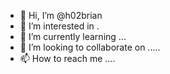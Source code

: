 - 👋 Hi, I’m @h02brian 
- 👀 I’m interested in .
- 🌱 I’m currently learning ...
- 💞️ I’m looking to collaborate on .....
- 📫 How to reach me ....

<!---
h02brian/h02brian is a ✨ special ✨ repository because its `README.md` (this file) appears on your GitHub profile.
You can click the Preview link to take a look at your changes.
--->
